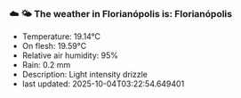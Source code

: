 ### ☁️ 🌤️  The weather in Florianópolis is: Florianópolis

- Temperature: 19.14°C
- On flesh: 19.59°C
- Relative air humidity: 95%
- Rain: 0.2 mm
- Description: Light intensity drizzle
- last updated: 2025-10-04T03:22:54.649401
